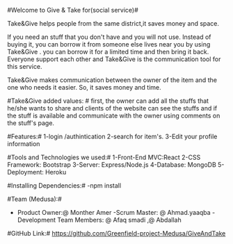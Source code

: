 #Welcome to Give & Take for(social service)#

Take&Give helps people from the same district,it saves money and space.

If you need an stuff that you don't have and you will not use. Instead of buying it, you can borrow it from someone else lives near you by using Take&Give .
you can borrow it for a limited time and then bring it back.
Everyone support each other and Take&Give is the communication tool for this service. 

Take&Give makes communication between the owner of the item and the one who needs it easier. So, it saves money and time.

#Take&Give added values: #
first, the owner can add all the stuffs that he/she wants to share and clients of the website can see the stuffs and if the stuff is available and communicate with the owner using comments on the stuff's page.

#Features:#
1-login /authintication 
2-search for item's.
3-Edit your profile information 

#Tools and Technologies we used:#
1-Front-End MVC:React
2-CSS Framework: Bootstrap
3-Server: Express/Node.js
4-Database: MongoDB
5-Deployment: Heroku

#Installing Dependencies:#
-npm install

#Team (Medusa):#
- Product Owner:@ Monther Amer
-Scrum Master: @ Ahmad.yaaqba
-Development Team Members: @ Afaq smadi  ,@ Abdallah 

#GitHub Link:#
https://github.com/Greenfield-project-Medusa/GiveAndTake